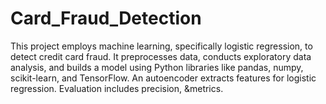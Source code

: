 # Card_Fraud_Detection
This project employs machine learning, specifically logistic regression, to detect credit card fraud. It preprocesses data, conducts exploratory data analysis, and builds a model using Python libraries like pandas, numpy, scikit-learn, and TensorFlow. An autoencoder extracts features for logistic regression. Evaluation includes precision, &amp;metrics.
